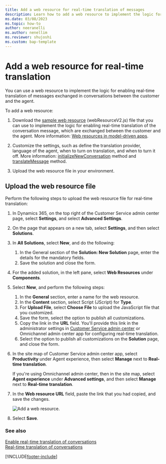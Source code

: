 ```yaml
---
title: Add a web resource for real-time translation of messages
description: Learn how to add a web resource to implement the logic for enabling real-time translation of messages exchanged between your customers and agents.
ms.date: 03/08/2023
ms.topic: how-to
author: neeranelli
ms.author: nenellim
ms.reviewer: shujoshi
ms.custom: bap-template
---
```

# Add a web resource for real-time translation

You can use a web resource to implement the logic for enabling real-time translation of messages exchanged in conversations between the customer and the agent.

To add a web resource:

1. Download the [sample web resource](https://github.com/microsoft/Dynamics365-Apps-Samples/tree/master/customer-service/omnichannel/real-time-translation) (webResourceV2.js) file that you can use to implement the logic for enabling real-time translation of the conversation message, which are exchanged between the customer and the agent. More information: [Web resources in model-driven apps](/powerapps/developer/model-driven-apps/web-resources).

2. Customize the settings, such as define the translation provider, language of the agent, when to turn on translation, and when to turn it off. More information: [initializeNewConversation](develop/reference/methods/initializeNewConversation.md) method and [translateMessage](develop/reference/methods/translateMessage.md) method.

3. Upload the web resource file in your environment.

## Upload the web resource file

Perform the following steps to upload the web resource file for real-time translation:

1. In Dynamics 365, on the top right of the Customer Service admin center page, select **Settings**, and select **Advanced Settings**.

2. On the page that appears on a new tab, select **Settings**, and then select **Solutions**.

3. In **All Solutions**, select **New**, and do the following:
   1. In the General section of the **Solution: New Solution** page, enter the details for the mandatory fields.
   2. Save the solution and close the form.

4. For the added solution, in the left pane, select **Web Resources** under **Components**.

5. Select **New**, and perform the following steps:
   1. In the **General** section, enter a name for the web resource.
   2. In the **Content** section, select Script (JScript) for **Type**.
   3. For **Upload File**, select **Choose File** to upload the JavaScript file that you customized.
   4. Save the form, select the option to publish all customizations.
   5. Copy the link in the **URL** field. You'll provide this link in the administrator settings in [Customer Service admin center](implement/cs-admin-center.md) or Omnichannel admin center app for configuring real-time translation.
   6. Select the option to publish all customizations on the **Solution** page, and close the form.

6. In the site map of Customer Service admin center app, select **Productivity** under Agent experience, then select **Manage** next to **Real-time translation**.

    If you're using Omnichannel admin center, then in the site map, select **Agent experience** under **Advanced settings**, and then select **Manage** next to **Real-time translation**.

7. In the **Web resource URL** field, paste the link that you had copied, and save the changes.

   ![Add a web resource.](media/real-time-translation-web-resource.png "Add a web resource")
8. Select **Save**.

### See also

[Enable real-time translation of conversations](administer/enable-real-time-translation.md)  
[Real-time translation of conversations](administer/oc-real-time-translation.md)  


[!INCLUDE[footer-include](../includes/footer-banner.md)]
